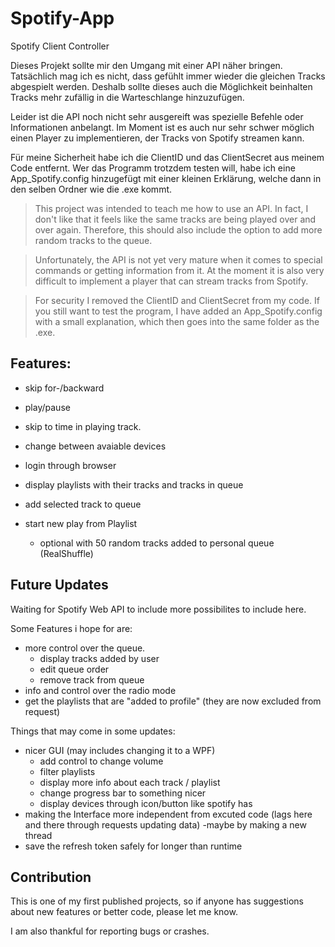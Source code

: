 # Spotify-App
Spotify Client Controller

Dieses Projekt sollte mir den Umgang mit einer API näher bringen. 
Tatsächlich mag ich es nicht, dass gefühlt immer wieder die gleichen Tracks abgespielt werden. 
Deshalb sollte dieses auch die Möglichkeit beinhalten Tracks mehr zufällig in die Warteschlange hinzuzufügen.

Leider ist die API noch nicht sehr ausgereift was spezielle Befehle oder Informationen anbelangt.
Im Moment ist es auch nur sehr schwer möglich einen Player zu implementieren, der Tracks von Spotify streamen kann.

Für meine Sicherheit habe ich die ClientID und das ClientSecret aus meinem Code entfernt. 
Wer das Programm trotzdem testen will, habe ich eine App_Spotify.config hinzugefügt mit einer kleinen Erklärung, welche dann in den selben Ordner wie die .exe kommt.

>This project was intended to teach me how to use an API.
>In fact, I don't like that it feels like the same tracks are being played over and over again.
>Therefore, this should also include the option to add more random tracks to the queue.

>Unfortunately, the API is not yet very mature when it comes to special commands or getting information from it.
>At the moment it is also very difficult to implement a player that can stream tracks from Spotify.

>For security I removed the ClientID and ClientSecret from my code.
>If you still want to test the program, I have added an App_Spotify.config with a small explanation, which then goes into the same folder as the .exe.

## Features:

- skip for-/backward

- play/pause

- skip to time in playing track.

- change between avaiable devices

- login through browser

- display playlists with their tracks and tracks in queue

- add selected track to queue

- start new play from Playlist
  * optional with 50 random tracks added to personal queue (RealShuffle)

 ## Future Updates

  Waiting for Spotify Web API to include more possibilites to include here. 
  
  Some Features i hope for are:

  - more control over the queue.
    - display tracks added by user
    - edit queue order
    - remove track from queue
  - info and control over the radio mode
  - get the playlists that are "added to profile" (they are now excluded from request)

  Things that may come in some updates:

  - nicer GUI (may includes changing it to a WPF)
    - add control to change volume
    - filter playlists
    - display more info about each track / playlist
    - change progress bar to something nicer
    - display devices through icon/button like spotify has
  - making the Interface more independent from excuted code (lags here and there through requests updating data)
    -maybe by making a new thread
  - save the refresh token safely for longer than runtime

## Contribution

  This is one of my first published projects, so if anyone has suggestions about new features or better code, please let me know.
  
  I am also thankful for reporting bugs or crashes.
